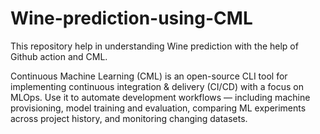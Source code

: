 # Wine-prediction-using-CML
This repository help in understanding Wine prediction with the help of Github action and CML.

Continuous Machine Learning (CML) is an open-source CLI tool for implementing continuous integration & delivery (CI/CD) with a focus on MLOps. Use it to automate development workflows — including machine provisioning, model training and evaluation, comparing ML experiments across project history, and monitoring changing datasets.
